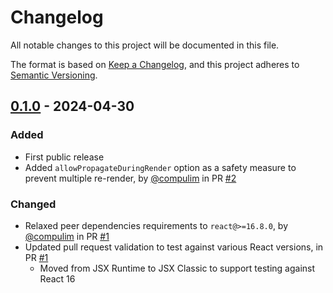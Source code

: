 # Changelog

All notable changes to this project will be documented in this file.

The format is based on [Keep a Changelog](https://keepachangelog.com/en/1.0.0/),
and this project adheres to [Semantic Versioning](https://semver.org/spec/v2.0.0.html).

## [0.1.0] - 2024-04-30

### Added

- First public release
- Added `allowPropagateDuringRender` option as a safety measure to prevent multiple re-render, by [@compulim](https://github.com/compulim) in PR [#2](https://github.com/compulim/use-propagate/pull/2)

### Changed

- Relaxed peer dependencies requirements to `react@>=16.8.0`, by [@compulim](https://github.com/compulim) in PR [#1](https://github.com/compulim/use-propagate/pull/1)
- Updated pull request validation to test against various React versions, in PR [#1](https://github.com/compulim/use-propagate/pull/1)
   - Moved from JSX Runtime to JSX Classic to support testing against React 16

[0.1.0]: https://github.com/compulim/use-propagate/releases/tag/v0.1.0
